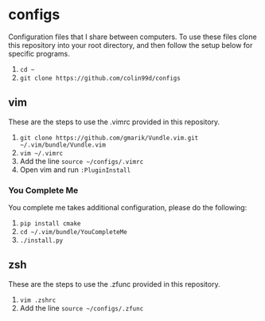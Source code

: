 # configs
Configuration files that I share between computers. To use these files clone this repository into your root directory, and then follow the setup below for specific programs.
1. `cd ~`
1. `git clone https://github.com/colin99d/configs`

## vim
These are the steps to use the .vimrc provided in this repository.
1. `git clone https://github.com/gmarik/Vundle.vim.git ~/.vim/bundle/Vundle.vim`
1. `vim ~/.vimrc`
1. Add the line `source ~/configs/.vimrc`
1. Open vim and run `:PluginInstall`

### You Complete Me
You complete me takes additional configuration, please do the following:
1. `pip install cmake`
1. `cd ~/.vim/bundle/YouCompleteMe`
1. `./install.py`

## zsh
These are the steps to use the .zfunc provided in this repository.

1. `vim .zshrc`
1. Add the line `source ~/configs/.zfunc`
